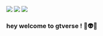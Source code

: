 <!--![Header Image](https://github.com/zenithexpo/zenithexpo/blob/master/Hello.png?raw=true)-->

[![](https://img.shields.io/github/followers/zenithexpo?color=%23181717&label=&logo=github&style=for-the-badge)](https://github.com/iambhagath)
[![](https://img.shields.io/badge/-Connect-%230077B5?style=for-the-badge&logo=linkedin)](https://www.linkedin.com/in/bhagath-reddy-68328a176/)
[![](https://img.shields.io/twitter/follow/DikshaVv?color=%231DA1F2&label=&logo=twitter&logoColor=%23ffffff&style=for-the-badge)](https://twitter.com/_imbhagath)

### hey welcome to gtverse ! 👾👽👾

<!--
**iambhagath/iambhagath** is a ✨ _special_ ✨ repository because its `README.md` (this file) appears on your GitHub profile.

Here are some ideas to get you started:

- 🔭 I’m currently working on ...
- 🌱 I’m currently learning ...
- 👯 I’m looking to collaborate on ...
- 🤔 I’m looking for help with ...
- 💬 Ask me about ...
- 📫 How to reach me: ...
- 😄 Pronouns: ...
- ⚡ Fun fact: ...

![stats](https://github-readme-stats.vercel.app/api?username=iambhagath)
